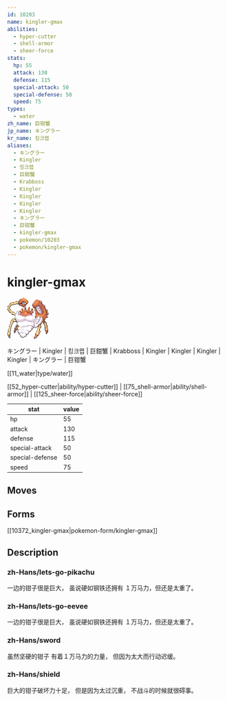 ```yaml
---
id: 10203
name: kingler-gmax
abilities:
  - hyper-cutter
  - shell-armor
  - sheer-force
stats:
  hp: 55
  attack: 130
  defense: 115
  special-attack: 50
  special-defense: 50
  speed: 75
types:
  - water
zh_name: 巨钳蟹
jp_name: キングラー
kr_name: 킹크랩
aliases:
  - キングラー
  - Kingler
  - 킹크랩
  - 巨鉗蟹
  - Krabboss
  - Kingler
  - Kingler
  - Kingler
  - Kingler
  - キングラー
  - 巨钳蟹
  - kingler-gmax
  - pokemon/10203
  - pokemon/kingler-gmax
---
```

# kingler-gmax

![](https://raw.githubusercontent.com/PokeAPI/sprites/master/sprites/pokemon/10203.png)

キングラー | Kingler | 킹크랩 | 巨鉗蟹 | Krabboss | Kingler | Kingler | Kingler | Kingler | キングラー | 巨钳蟹

[[11_water|type/water]]

[[52_hyper-cutter|ability/hyper-cutter]] | [[75_shell-armor|ability/shell-armor]] | [[125_sheer-force|ability/sheer-force]]

|stat|value|
|---|---|
|hp|55|
|attack|130|
|defense|115|
|special-attack|50|
|special-defense|50|
|speed|75|


## Moves



## Forms



[[10372_kingler-gmax|pokemon-form/kingler-gmax]]

## Description

### zh-Hans/lets-go-pikachu

一边的钳子很是巨大，
虽说硬如钢铁还拥有
１万马力，但还是太重了。

### zh-Hans/lets-go-eevee

一边的钳子很是巨大，
虽说硬如钢铁还拥有
１万马力，但还是太重了。

### zh-Hans/sword

虽然坚硬的钳子
有着１万马力的力量，
但因为太大而行动迟缓。

### zh-Hans/shield

巨大的钳子破坏力十足，
但是因为太过沉重，
不战斗的时候就很碍事。


